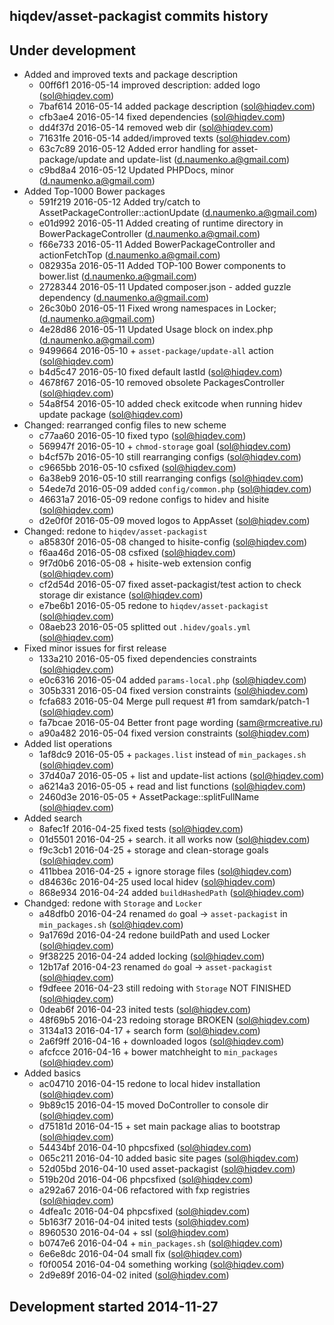 hiqdev/asset-packagist commits history
--------------------------------------

## Under development

- Added and improved texts and package description
    - 00ff6f1 2016-05-14 improved description: added logo (sol@hiqdev.com)
    - 7baf614 2016-05-14 added package description (sol@hiqdev.com)
    - cfb3ae4 2016-05-14 fixed dependencies (sol@hiqdev.com)
    - dd4f37d 2016-05-14 removed web dir (sol@hiqdev.com)
    - 71631fe 2016-05-14 added/improved texts (sol@hiqdev.com)
    - 63c7c89 2016-05-12 Added error handling for asset-package/update and update-list (d.naumenko.a@gmail.com)
    - c9bd8a4 2016-05-12 Updated PHPDocs, minor (d.naumenko.a@gmail.com)
- Added Top-1000 Bower packages
    - 591f219 2016-05-12 Added try/catch to AssetPackageController::actionUpdate (d.naumenko.a@gmail.com)
    - e01d992 2016-05-11 Added creating of runtime directory in BowerPackageController (d.naumenko.a@gmail.com)
    - f66e733 2016-05-11 Added BowerPackageController and actionFetchTop (d.naumenko.a@gmail.com)
    - 082935a 2016-05-11 Added TOP-100 Bower components to bower.list (d.naumenko.a@gmail.com)
    - 2728344 2016-05-11 Updated composer.json - added guzzle dependency (d.naumenko.a@gmail.com)
    - 26c30b0 2016-05-11 Fixed wrong namespaces in Locker; (d.naumenko.a@gmail.com)
    - 4e28d86 2016-05-11 Updated Usage block on index.php (d.naumenko.a@gmail.com)
    - 9499664 2016-05-10 + `asset-package/update-all` action (sol@hiqdev.com)
    - b4d5c47 2016-05-10 fixed default lastId (sol@hiqdev.com)
    - 4678f67 2016-05-10 removed obsolete PackagesController (sol@hiqdev.com)
    - 54a8f54 2016-05-10 added check exitcode when running hidev update package (sol@hiqdev.com)
- Changed: rearranged config files to new scheme
    - c77aa60 2016-05-10 fixed typo (sol@hiqdev.com)
    - 569947f 2016-05-10 + `chmod-storage` goal (sol@hiqdev.com)
    - b4cf57b 2016-05-10 still rearranging configs (sol@hiqdev.com)
    - c9665bb 2016-05-10 csfixed (sol@hiqdev.com)
    - 6a38eb9 2016-05-10 still rearranging configs (sol@hiqdev.com)
    - 54ede7d 2016-05-09 added `config/common.php` (sol@hiqdev.com)
    - 46631a7 2016-05-09 redone configs to hidev and hisite (sol@hiqdev.com)
    - d2e0f0f 2016-05-09 moved logos to AppAsset (sol@hiqdev.com)
- Changed: redone to `hiqdev/asset-packagist`
    - a85830f 2016-05-08 changed to hisite-config (sol@hiqdev.com)
    - f6aa46d 2016-05-08 csfixed (sol@hiqdev.com)
    - 9f7d0b6 2016-05-08 + hisite-web extension config (sol@hiqdev.com)
    - cf2d54d 2016-05-07 fixed asset-packagist/test action to check storage dir existance (sol@hiqdev.com)
    - e7be6b1 2016-05-05 redone to `hiqdev/asset-packagist` (sol@hiqdev.com)
    - 08aeb23 2016-05-05 splitted out `.hidev/goals.yml` (sol@hiqdev.com)
- Fixed minor issues for first release
    - 133a210 2016-05-05 fixed dependencies constraints (sol@hiqdev.com)
    - e0c6316 2016-05-04 added `params-local.php` (sol@hiqdev.com)
    - 305b331 2016-05-04 fixed version constraints (sol@hiqdev.com)
    - fcfa683 2016-05-04 Merge pull request #1 from samdark/patch-1 (sol@hiqdev.com)
    - fa7bcae 2016-05-04 Better front page wording (sam@rmcreative.ru)
    - a90a482 2016-05-04 fixed version constraints (sol@hiqdev.com)
- Added list operations
    - 1af8dc9 2016-05-05 + `packages.list` instead of `min_packages.sh` (sol@hiqdev.com)
    - 37d40a7 2016-05-05 + list and update-list actions (sol@hiqdev.com)
    - a6214a3 2016-05-05 + read and list functions (sol@hiqdev.com)
    - 2460d3e 2016-05-05 + AssetPackage::splitFullName (sol@hiqdev.com)
- Added search
    - 8afec1f 2016-04-25 fixed tests (sol@hiqdev.com)
    - 01d5501 2016-04-25 + search. it all works now (sol@hiqdev.com)
    - f9c3cb1 2016-04-25 + storage and clean-storage goals (sol@hiqdev.com)
    - 411bbea 2016-04-25 + ignore storage files (sol@hiqdev.com)
    - d84636c 2016-04-25 used local hidev (sol@hiqdev.com)
    - 868e934 2016-04-24 added `buildHashedPath` (sol@hiqdev.com)
- Chandged: redone with `Storage` and `Locker`
    - a48dfb0 2016-04-24 renamed `do` goal -> `asset-packagist` in `min_packages.sh` (sol@hiqdev.com)
    - 9a1769d 2016-04-24 redone buildPath and used Locker (sol@hiqdev.com)
    - 9f38225 2016-04-24 added locking (sol@hiqdev.com)
    - 12b17af 2016-04-23 renamed `do` goal -> `asset-packagist` (sol@hiqdev.com)
    - f9dfeee 2016-04-23 still redoing with `Storage` NOT FINISHED (sol@hiqdev.com)
    - 0deab6f 2016-04-23 inited tests (sol@hiqdev.com)
    - 48f69b5 2016-04-23 redoing storage BROKEN (sol@hiqdev.com)
    - 3134a13 2016-04-17 + search form (sol@hiqdev.com)
    - 2a6f9ff 2016-04-16 + downloaded logos (sol@hiqdev.com)
    - afcfcce 2016-04-16 + bower matchheight to `min_packages` (sol@hiqdev.com)
- Added basics
    - ac04710 2016-04-15 redone to local hidev installation (sol@hiqdev.com)
    - 9b89c15 2016-04-15 moved DoController to console dir (sol@hiqdev.com)
    - d75181d 2016-04-15 + set main package alias to bootstrap (sol@hiqdev.com)
    - 54434bf 2016-04-10 phpcsfixed (sol@hiqdev.com)
    - 065c211 2016-04-10 added basic site pages (sol@hiqdev.com)
    - 52d05bd 2016-04-10 used asset-packagist (sol@hiqdev.com)
    - 519b20d 2016-04-06 phpcsfixed (sol@hiqdev.com)
    - a292a67 2016-04-06 refactored with fxp registries (sol@hiqdev.com)
    - 4dfea1c 2016-04-04 phpcsfixed (sol@hiqdev.com)
    - 5b163f7 2016-04-04 inited tests (sol@hiqdev.com)
    - 8960530 2016-04-04 + ssl (sol@hiqdev.com)
    - b0747e6 2016-04-04 + `min_packages.sh` (sol@hiqdev.com)
    - 6e6e8dc 2016-04-04 small fix (sol@hiqdev.com)
    - f0f0054 2016-04-04 something working (sol@hiqdev.com)
    - 2d9e89f 2016-04-02 inited (sol@hiqdev.com)

## Development started 2014-11-27

